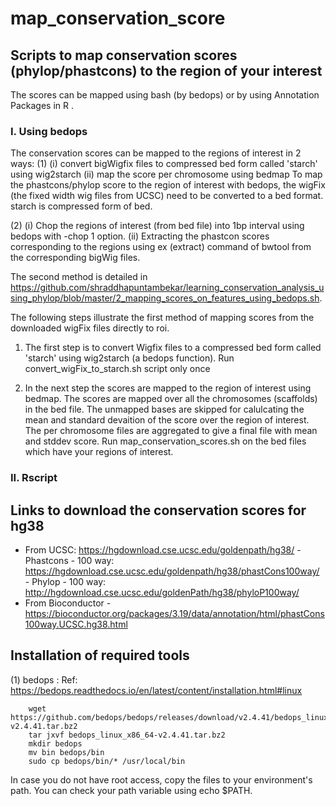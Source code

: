 # map_conservation_score

## Scripts to map conservation scores (phylop/phastcons) to the region of your interest

The scores can be mapped using bash (by bedops) or by using Annotation Packages in R .


### I. Using bedops

The conservation scores can be mapped to the regions of interest in 2 ways:
(1) (i) convert bigWigfix files to compressed bed form called 'starch' using wig2starch
    (ii) map the score per chromosome using bedmap 
To map the phastcons/phylop score to the region of interest with bedops, the wigFix (the fixed width wig files from UCSC) need to be converted to a bed format. starch is compressed form of bed.
    
(2) (i) Chop the regions of interest (from bed file) into 1bp interval using bedops with -chop 1 option. 
    (ii) Extracting the phastcon scores corresponding to the regions using ex (extract) command of bwtool from the corresponding bigWig files.

The second method is detailed in https://github.com/shraddhapuntambekar/learning_conservation_analysis_using_phylop/blob/master/2_mapping_scores_on_features_using_bedops.sh.

The following steps illustrate the first method of mapping scores from the downloaded wigFix files directly to roi. 
1. The first step is to convert Wigfix files to a compressed bed form called 'starch' using wig2starch (a bedops function).
		Run convert_wigFix_to_starch.sh script only once

2. In the next step the scores are mapped to the region of interest using bedmap. The scores are mapped over all the chromosomes (scaffolds) in the bed file. The unmapped bases are skipped for calulcating the mean and standard devaition of the score over the region of interest. The per chromosome files are aggregated to give a final file with mean and stddev score.
		Run map_conservation_scores.sh on the bed files which have your regions of interest.
    

### II. Rscript



## Links to download the conservation scores for hg38 

- From UCSC: https://hgdownload.cse.ucsc.edu/goldenpath/hg38/
		- Phastcons - 100 way: https://hgdownload.cse.ucsc.edu/goldenpath/hg38/phastCons100way/
		- Phylop - 100 way:    http://hgdownload.cse.ucsc.edu/goldenPath/hg38/phyloP100way/
- From Bioconductor
		- https://bioconductor.org/packages/3.19/data/annotation/html/phastCons100way.UCSC.hg38.html
		
		
## Installation of required tools

(1) bedops : Ref: https://bedops.readthedocs.io/en/latest/content/installation.html#linux

		wget https://github.com/bedops/bedops/releases/download/v2.4.41/bedops_linux_x86_64-v2.4.41.tar.bz2
		tar jxvf bedops_linux_x86_64-v2.4.41.tar.bz2	
		mkdir bedops
		mv bin bedops/bin
		sudo cp bedops/bin/* /usr/local/bin

In case you do not have root access, copy the files to your environment's path. 
You can check your path variable using echo $PATH.

		
